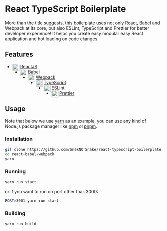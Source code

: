 # React TypeScript Boilerplate

More than the title suggests, this boilerplate uses not only React, Babel and Webpack at its core, but also ESLint, TypeScript and Prettier for better developer experience! It helps you create easy modular easy React application and hot loading on code changes.

## Features

- [<img align="left" alt="ReactJS" width="22px" src="https://cdn.jsdelivr.net/npm/simple-icons@3.4.1/icons/react.svg" />][reactjs-ico] [ReactJS][reactjs]
- [<img align="left" alt="Babel" width="22px" src="https://cdn.jsdelivr.net/npm/simple-icons@3.4.1/icons/babel.svg" />][babel-ico] [Babel][babel]
- [<img align="left" alt="Webpack" width="22px" src="https://cdn.jsdelivr.net/npm/simple-icons@3.4.1/icons/webpack.svg" />][webpack-ico] [Webpack][webpack]
- [<img align="left" alt="Typescript" width="22px" src="https://cdn.jsdelivr.net/npm/simple-icons@3.4.1/icons/typescript.svg" />][typescript-ico] [TypeScript][typescript]
- [<img align="left" alt="ESLint" width="22px" src="https://cdn.jsdelivr.net/npm/simple-icons@3.4.1/icons/eslint.svg" />][eslint-ico] [ESLint][eslint]
- [<img align="left" alt="Prettier" width="22px" src="https://cdn.jsdelivr.net/npm/simple-icons@3.4.1/icons/prettier.svg" />][prettier-ico] [Prettier][prettier]

## Usage

Note that below we use [yarn](yarn) as an example, you can use any kind of Node.js package manager like [npm](npm) or [pnpm](pnpm).

### Installation

```bash
git clone https://github.com/SnekNOTSnake/react-typescript-boilerplate.git
cd react-babel-webpack
yarn
```

### Running

```bash
yarn run start
```

or if you want to run on port other than 3000:

```bash
PORT=3001 yarn run start
```

### Building

```bash
yarn run build
```

<!-- Icon Links -->
[reactjs-ico]: https://cdn.jsdelivr.net/npm/simple-icons@3.4.1/icons/react.svg
[babel-ico]: https://cdn.jsdelivr.net/npm/simple-icons@3.4.1/icons/babel.svg
[webpack-ico]: https://cdn.jsdelivr.net/npm/simple-icons@3.4.1/icons/webpack.svg
[typescript-ico]: https://cdn.jsdelivr.net/npm/simple-icons@3.4.1/icons/typescript.svg
[eslint-ico]: https://cdn.jsdelivr.net/npm/simple-icons@3.4.1/icons/eslint.svg
[prettier-ico]: https://cdn.jsdelivr.net/npm/simple-icons@3.4.1/icons/prettier.svg

<!-- Stack Links -->
[reactjs]: https://reactjs.org/
[babel]: https://babeljs.io/
[webpack]: https://webpack.js.org/
[typescript]: https://www.typescriptlang.org/
[eslint]: https://eslint.org/
[prettier]: https://prettier.io/

[yarn]: https://yarnpkg.com/
[npm]: https://www.npmjs.com/
[pnpm]: https://pnpm.js.org/
